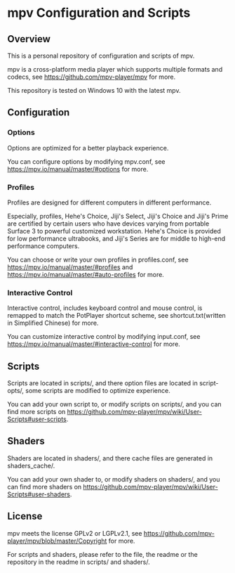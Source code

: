 ﻿# mpv Configuration and Scripts

## Overview
This is a personal repository of configuration and scripts of mpv.

mpv is a cross-platform media player which supports multiple formats and codecs, see https://github.com/mpv-player/mpv for more.

This repository is tested on Windows 10 with the latest mpv.

## Configuration

### Options
Options are optimized for a better playback experience.

You can configure options by modifying mpv.conf, see https://mpv.io/manual/master/#options for more.

### Profiles
Profiles are designed for different computers in different performance.

Especially, profiles, Hehe's Choice, Jiji's Select, Jiji's Choice and Jiji's Prime are certified by certain users who have devices varying from portable Surface 3 to powerful customized workstation. Hehe's Choice is provided for low performance ultrabooks, and Jiji's Series are for middle to high-end performance computers.

You can choose or write your own profiles in profiles.conf, see https://mpv.io/manual/master/#profiles and https://mpv.io/manual/master/#auto-profiles for more.

### Interactive Control
Interactive control, includes keyboard control and mouse control, is remapped to match the PotPlayer shortcut scheme, see shortcut.txt(written in Simplified Chinese) for more.

You can customize interactive control by modifying input.conf, see https://mpv.io/manual/master/#interactive-control for more.

## Scripts
Scripts are located in scripts/, and there option files are located in script-opts/, some scripts are modified to optimize experience.

You can add your own script to, or modify scripts on scripts/, and you can find more scripts on https://github.com/mpv-player/mpv/wiki/User-Scripts#user-scripts.

## Shaders
Shaders are located in shaders/, and there cache files are generated in shaders_cache/.

You can add your own shader to, or modify shaders on shaders/, and you can find more shaders on https://github.com/mpv-player/mpv/wiki/User-Scripts#user-shaders.

## License
mpv meets the license GPLv2 or LGPLv2.1, see https://github.com/mpv-player/mpv/blob/master/Copyright for more.

For scripts and shaders, please refer to the file, the readme or the repository in the readme in scripts/ and shaders/.
